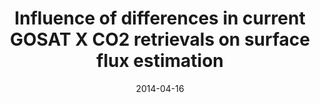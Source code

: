 ---
title: "<b>Influence of differences in current GOSAT X CO2 retrievals on surface flux estimation</b>"
collection: publications
permalink: /publication/2014-04-16-Takagi
date: 2014-04-16
venue: 'Geophysical Research Letters'
paperurl: 'https://doi.org/doi:10.1002/2013GL059174'
citation: '<b>12</b> - Takagi H., Houweling S., Andres R.J., Belikov D., Bril A. et al., <b>Influence of differences in current GOSAT X CO2 retrievals on surface flux estimation</b>, Geophysical Research Letters, 41, 2598-2605, (2014-04-16). <a href="https://doi.org/doi:10.1002/2013GL059174">doi:10.1002/2013GL059174</a> (cited 30 times)

'
---